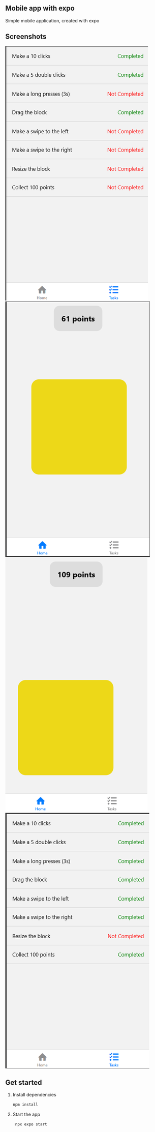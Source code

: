 ## Mobile app with expo

Simple mobile application, created with expo

## Screenshots

![alt text](<screenshots/Знімок екрана 2025-04-04 190402.png>)
![alt text](<screenshots/Знімок екрана 2025-04-04 190414.png>)
![alt text](<screenshots/Знімок екрана 2025-04-04 190425.png>)
![alt text](<screenshots/Знімок екрана 2025-04-04 190450.png>)

## Get started

1. Install dependencies

   ```bash
   npm install
   ```

2. Start the app

   ```bash
    npx expo start
   ```
